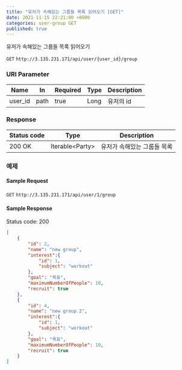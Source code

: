 ```yaml
---
title: "유저가 속해있는 그룹들 목록 읽어오기 [GET]"
date: 2021-11-15 22:21:00 +0900
categories: user-group GET
published: true
---
```


유저가 속해있는 그룹들 목록 읽어오기

`GET` `http://3.135.231.171/api/user/{user_id}/group`

### URI Parameter

| Name    | In   | Required | Type | Description |
| ------- | ---- | -------- | ---- | ----------- |
| user_id | path | true     | Long | 유저의 id   |

### Response

| Status code | Type             | Description                 |
| ----------- | ---------------- | --------------------------- |
| 200 OK      | Iterable\<Party> | 유저가 속해있는 그룹들 목록 |



### 예제

#### Sample Request

`GET` `http://3.135.231.171/api/user/1/group`

#### Sample Response

Status code: 200

```json
[
    {
        "id": 2,
        "name": "new group",
        "interest":{
            "id": 1,
            "subject": "workout"
        },
        "goal": "목표",
        "maximumNumberOfPeople": 10,
        "recruit": true
    },
    {
        "id": 4,
        "name": "new group 2",
        "interest":{
            "id": 1,
            "subject": "workout"
        },
        "goal": "목표",
        "maximumNumberOfPeople": 10,
        "recruit": true
    }
]
```

